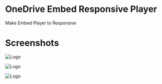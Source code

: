 
# OneDrive Embed Responsive Player
Make Embed Player to Responsive

# Screenshots
![Logo](https://raw.githubusercontent.com/SxtBox/AIO_Video_Embeds/Albdroid/Other_Codes/OneDrive_Embed_Examples/Screenshots/1.png?raw=true)

![Logo](https://raw.githubusercontent.com/SxtBox/AIO_Video_Embeds/Albdroid/Other_Codes/OneDrive_Embed_Examples/Screenshots/2.png?raw=true)

![Logo](https://raw.githubusercontent.com/SxtBox/AIO_Video_Embeds/Albdroid/Other_Codes/OneDrive_Embed_Examples/Screenshots/3.png?raw=true)

